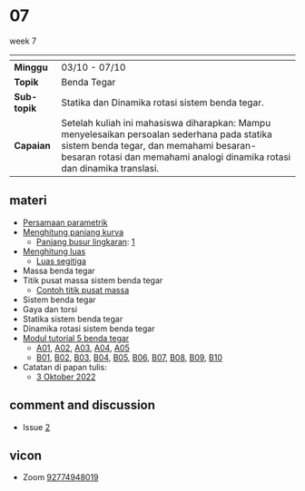 # 07
week 7

<span> | <span>
:- | :-
**Minggu** | 03/10 - 07/10
**Topik** | Benda Tegar
**Sub-topik** | Statika dan Dinamika rotasi sistem benda tegar.
**Capaian** | Setelah kuliah ini mahasiswa diharapkan: Mampu menyelesaikan persoalan sederhana pada statika sistem benda tegar, dan memahami besaran-besaran rotasi dan memahami analogi dinamika rotasi dan dinamika translasi.


## materi
+ [Persamaan parametrik](text/parametric-equation.md)
+ [Menghitung panjang kurva](text/length.md)
  + [Panjang busur lingkaran](text/length-arc.md): [1](text/length-arch-1.md)
+ [Menghitung luas](text/area.md)
  + [Luas segitiga](text/area-triangle.md)
+ Massa benda tegar
+ Titik pusat massa sistem benda tegar
  + [Contoh titik pusat massa](text/com-example.md)
+ Sistem benda tegar
+ Gaya dan torsi
+ Statika sistem benda tegar
+ Dinamika rotasi sistem benda tegar
+ [Modul tutorial 5 benda tegar](module-05-a.pdf)
  + [A01](text/a01.md), [A02](text/a02.md), [A03](text/a03.md), [A04](text/a04.md), [A05](text/a05.md)
  + [B01](text/b01.md), [B02](text/b02.md), [B03](text/b03.md), [B04](text/b04.md), [B05](text/b05.md), [B06](text/b06.md), [B07](text/b07.md), [B08](text/b08.md), [B09](text/b09.md), [B10](text/b10.md)
+ Catatan di papan tulis:
  + [3 Oktober 2022](text/blackboard-03oct2022.md)

## comment and discussion
+ Issue [2](https://github.com/dudung/fi1101-04-2022-1/issues/2)


## vicon
+ Zoom [92774948019](https://itb-ac-id.zoom.us/j/92774948019?pwd=WVVBRllUQlpabkVmdXJ3d1hvNmtBUT09)